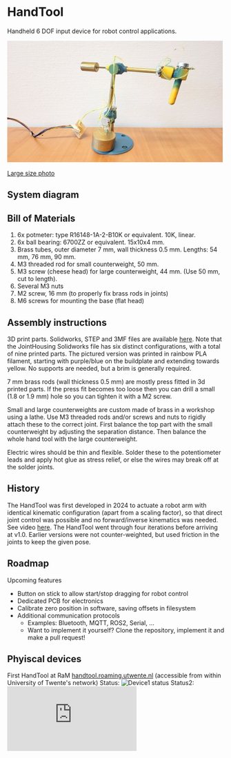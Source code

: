 # HandTool
Handheld 6 DOF input device for robot control applications.

![HandTool main view](pics/HandTool_500px.jpg)

[Large size photo](pics/HandTool_Main.jpg?raw=true)

## System diagram


## Bill of Materials

1. 6x potmeter: type R16148-1A-2-B10K or equivalent. 10K, linear.
2. 6x ball bearing: 6700ZZ or equivalent. 15x10x4 mm.
3. Brass tubes, outer diameter 7 mm, wall thickness 0.5 mm. Lengths: 54 mm, 76 mm, 90 mm.
4. M3 threaded rod for small counterweight, 50 mm.
5. M3 screw (cheese head) for large counterweight, 44 mm. (Use 50 mm, cut to length).
6. Several M3 nuts
7. M2 screw, 16 mm (to properly fix brass rods in joints)
8. M6 screws for mounting the base (flat head)

## Assembly instructions

3D print parts. Solidworks, STEP and 3MF files are available [here](CAD/v1_2024). Note that the JointHousing Solidworks file has six distinct configurations, with a total of nine printed parts. The pictured version was printed in rainbow PLA filament, starting with purple/blue on the buildplate and extending towards yellow. No supports are needed, but a brim is generally required.

7 mm brass rods (wall thickness 0.5 mm) are mostly press fitted in 3d printed parts. If the press fit becomes too loose then you can drill a small (1.8 or 1.9 mm) hole so you can tighten it with a M2 screw.

Small and large counterweights are custom made of brass in a workshop using a lathe. Use M3 threaded rods and/or screws and nuts to rigidly attach these to the correct joint. First balance the top part with the small counterweight by adjusting the separation distance. Then balance the whole hand tool with the large counterweight.

Electric wires should be thin and flexible. Solder these to the potentiometer leads and apply hot glue as stress relief, or else the wires may break off at the solder joints.

## History

The HandTool was first developed in 2024 to actuate a robot arm with identical kinematic configuration (apart from a scaling factor), so that direct joint control was possible and no forward/inverse kinematics was needed. See video [here](https://utwente.yuja.com/v/MamriRobot). The HandTool went through four iterations before arriving at v1.0. Earlier versions were not counter-weighted, but used friction in the joints to keep the given pose.

## Roadmap

Upcoming features

- Button on stick to allow start/stop dragging for robot control
- Dedicated PCB for electronics
- Calibrate zero position in software, saving offsets in filesystem
- Additional communication protocols
  - Examples: Bluetooth, MQTT, ROS2, Serial, ...
  - Want to implement it yourself? Clone the repository, implement it and make a pull request!
 


## Phyiscal devices

First HandTool at RaM [handtool.roaming.utwente.nl](http://handtool.roaming.utwente.nl/) (accessible from within University of Twente's network)
Status: ![Device1 status](https://img.shields.io/endpoint?url=https%3A%2F%2Fwww.vincentgroenhuis.nl%2Fdevices%2FHandTool_status.php)
Status2: ![Device2 status](https://www.vincentgroenhuis.nl/devices/status_badge.php?id=HandTool)

